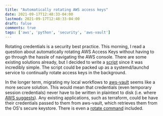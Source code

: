 ```yaml
---
title: "Automatically rotating AWS access keys"
date: 2021-09-17T12:48:33-04:00
lastmod: 2021-09-17T12:48:33-04:00
draft: false
comments: true
tags: ['aws', 'python', 'security', 'aws-vault']
---
```


Rotating credentials is a security best practice. This morning, I read a question about automatically rotating AWS Access Keys without having to go through the hassle of navigating the AWS console. There are some existing solutions already, but I decided to write a [script](https://gist.github.com/davegallant/2c042686a78684a657fe99e20fa7a924#file-aws_access_key_rotator-py) since it was incredibly simple. The script could be packed up as a systemd/launchd service to continually rotate access keys in the background.

In the longer term, migrating my local workflows to [aws-vault](https://github.com/99designs/aws-vault) seems like a more secure solution. This would mean that credentials (even temporary session credentials) never have to be written in plaintext to disk (i.e. where [AWS suggests](https://docs.aws.amazon.com/sdkref/latest/guide/file-location.html)). Any existing applications, such as terraform, could be have their credentials passed to them from aws-vault, which retrieves them from the OS's secure keystore. There is even a [rotate command](https://github.com/99designs/aws-vault/blob/master/USAGE.md#rotating-credentials) included.

